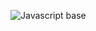 ![Javascript base](https://github.com/user-attachments/assets/a76e1de7-bbcc-4b5e-bcc9-aee7623b52bc)
